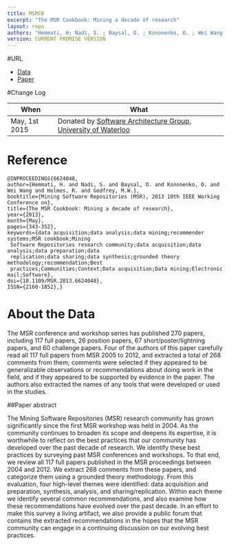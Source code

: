 ```yaml
---
title: MSRCB
excerpt: "The MSR Cookbook: Mining a decade of research"
layout: repo
authors: "Hemmati, H; Nadi, S. ; Baysal, O. ; Kononenko, O. ; Wei Wang ; Holmes, R. ; Godfrey, M.W."
version: CURRENT PROMISE VERSION
---
```


#URL

* [Data](http://swag.uwaterloo.ca/~okononen/msr/MSRCookBookRawData.xlsx)
* [Paper](http://ieeexplore.ieee.org/xpl/abstractAuthors.jsp?arnumber=6624048)

#Change Log

When | What
---- | ----
May, 1st 2015 | Donated by [Software Architecture Group, University of Waterloo](http://www.swag.uwaterloo.ca/)

# Reference

```
@INPROCEEDINGS{6624048, 
author={Hemmati, H. and Nadi, S. and Baysal, O. and Kononenko, O. and Wei Wang and Holmes, R. and Godfrey, M.W.}, 
booktitle={Mining Software Repositories (MSR), 2013 10th IEEE Working Conference on}, 
title={The MSR Cookbook: Mining a decade of research}, 
year={2013}, 
month={May}, 
pages={343-352}, 
keywords={data acquisition;data analysis;data mining;recommender systems;MSR cookbook;Mining
 Software Repositories research community;data acquisition;data analysis;data preparation;data
 replication;data sharing;data synthesis;grounded theory methodology;recommendation;Best
 practices;Communities;Context;Data acquisition;Data mining;Electronic mail;Software},
doi={10.1109/MSR.2013.6624048}, 
ISSN={2160-1852},}
```

# About the Data

The MSR conference and workshop series has published 270 papers, including 117 full papers, 26 position papers, 67 short/poster/lightning papers, and 60 challenge papers. Four of the authors of this paper carefully read all 117 full papers from MSR 2005 to 2012, and extracted a total of 268 comments from them; comments were selected if they appeared to be generalizable observations or recommendations about doing work in the field, and if they appeared to be supported by evidence in the paper. The authors also extracted the names of any tools that were developed or used in the studies.

##Paper abstract

The Mining Software Repositories (MSR) research community has grown significantly since the first MSR workshop was held in 2004. As the community continues to broaden its scope and deepens its expertise, it is worthwhile to reflect on the best practices that our community has developed over the past decade of research. We identify these best practices by surveying past MSR conferences and workshops. To that end, we review all 117 full papers published in the MSR proceedings between 2004 and 2012. We extract 268 comments from these papers, and categorize them using a grounded theory methodology. From this evaluation, four high-level themes were identified: data acquisition and preparation, synthesis, analysis, and sharing/replication. Within each theme we identify several common recommendations, and also examine how these recommendations have evolved over the past decade. In an effort to make this survey a living artifact, we also provide a public forum that contains the extracted recommendations in the hopes that the MSR community can engage in a continuing discussion on our evolving best practices.
